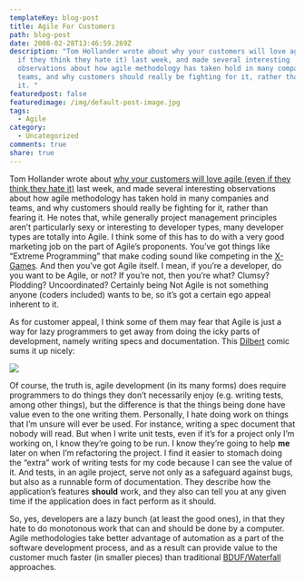 ```yaml
---
templateKey: blog-post
title: Agile For Customers
path: blog-post
date: 2008-02-28T13:46:59.269Z
description: "Tom Hollander wrote about why your customers will love agile (even
  if they think they hate it) last week, and made several interesting
  observations about how agile methodology has taken hold in many companies and
  teams, and why customers should really be fighting for it, rather than fearing
  it. "
featuredpost: false
featuredimage: /img/default-post-image.jpg
tags:
  - Agile
category:
  - Uncategorized
comments: true
share: true
---
```

<!--StartFragment-->

[](http://en.wikipedia.org/wiki/X_Games "180px-Xgames_clr_pos")Tom Hollander wrote about [why your customers will love agile (even if they think they hate it)](http://blogs.msdn.com/tomholl/archive/2008/02/16/why-your-customers-will-love-agile-even-if-they-think-they-hate-it.aspx) last week, and made several interesting observations about how agile methodology has taken hold in many companies and teams, and why customers should really be fighting for it, rather than fearing it. He notes that, while generally project management principles aren’t particularly sexy or interesting to developer types, many developer types are totally into Agile. I think some of this has to do with a very good marketing job on the part of Agile’s proponents. You’ve got things like “Extreme Programming” that make coding sound like competing in the [X-Games](http://en.wikipedia.org/wiki/X_Games). And then you’ve got Agile itself. I mean, if you’re a developer, do you want to be Agile, or not? If you’re not, then you’re what? Clumsy? Plodding? Uncoordinated? Certainly being Not Agile is not something anyone (coders included) wants to be, so it’s got a certain ego appeal inherent to it.

As for customer appeal, I think some of them may fear that Agile is just a way for lazy programmers to get away from doing the icky parts of development, namely writing specs and documentation. This [Dilbert](http://dilbert.com/) comic sums it up nicely:

<!--EndFragment-->

![](/img/dilbert2666700071126.gif)

<!--StartFragment-->

Of course, the truth is, agile development (in its many forms) does require programmers to do things they don’t necessarily enjoy (e.g. writing tests, among other things), but the difference is that the things being done have value even to the one writing them. Personally, I hate doing work on things that I’m unsure will ever be used. For instance, writing a spec document that nobody will read. But when I write unit tests, even if it’s for a project only I’m working on, I know they’re going to be run. I know they’re going to help **me** later on when I’m refactoring the project. I find it easier to stomach doing the “extra” work of writing tests for my code because I can see the value of it. And tests, in an agile project, serve not only as a safeguard against bugs, but also as a runnable form of documentation. They describe how the application’s features **should** work, and they also can tell you at any given time if the application does in fact perform as it should.

So, yes, developers are a lazy bunch (at least the good ones), in that they hate to do monotonous work that can and should be done by a computer. Agile methodologies take better advantage of automation as a part of the software development process, and as a result can provide value to the customer much faster (in smaller pieces) than traditional [BDUF/Waterfall](http://en.wikipedia.org/wiki/Big_Design_Up_Front) approaches.

<!--EndFragment-->